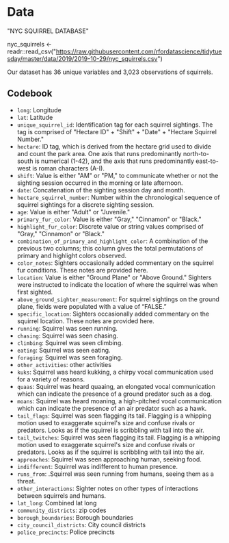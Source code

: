 # Data

"NYC SQUIRREL DATABASE"

nyc_squirrels <- readr::read_csv("https://raw.githubusercontent.com/rfordatascience/tidytuesday/master/data/2019/2019-10-29/nyc_squirrels.csv")

Our dataset has 36 unique variables and 3,023 observations of squirrels. 

## Codebook

- `long`: Longitude
- `lat`: Latitude
- `unique_squirrel_id`: Identification tag for each squirrel sightings. The tag is comprised of "Hectare ID" + "Shift" + "Date" + "Hectare Squirrel Number."
- `hectare`: ID tag, which is derived from the hectare grid used to divide and count the park area. One axis that runs predominantly north-to-south is numerical (1-42), and the axis that runs predominantly east-to-west is roman characters (A-I).
- `shift`: Value is either "AM" or "PM," to communicate whether or not the sighting session occurred in the morning or late afternoon.
- `date`: Concatenation of the sighting session day and month.
- `hectare_squirrel_number`: Number within the chronological sequence of squirrel sightings for a discrete sighting session.
- `age`: Value is either "Adult" or "Juvenile."
- `primary_fur_color`: Value is either "Gray," "Cinnamon" or "Black."
- `highlight_fur_color`: Discrete value or string values comprised of "Gray," "Cinnamon" or "Black."
- `combination_of_primary_and_highlight_color`: A combination of the previous two columns; this column gives the total permutations of primary and highlight colors observed.
- `color_notes`: Sighters occasionally added commentary on the squirrel fur conditions. These notes are provided here.
- `location`: Value is either "Ground Plane" or "Above Ground." Sighters were instructed to indicate the location of where the squirrel was when first sighted.
- `above_ground_sighter_measurement`: For squirrel sightings on the ground plane, fields were populated with a value of “FALSE.”
- `specific_location`: Sighters occasionally added commentary on the squirrel location. These notes are provided here.
- `running`: Squirrel was seen running.
- `chasing`: Squirrel was seen chasing.
- `climbing`: Squirrel was seen climbing.
- `eating`: Squirrel was seen eating.
- `foraging`: Squirrel was seen foraging.
- `other_activities`: other activities
- `kuks`: Squirrel was heard kukking, a chirpy vocal communication used for a variety of reasons.
- `quaas`: Squirrel was heard quaaing, an elongated vocal communication which can indicate the presence of a ground predator such as a dog.
- `moans`: Squirrel was heard moaning, a high-pitched vocal communication which can indicate the presence of an air predator such as a hawk.
- `tail_flags`: Squirrel was seen flagging its tail. Flagging is a whipping motion used to exaggerate squirrel's size and confuse rivals or predators. Looks as if the squirrel is scribbling with tail into the air.
- `tail_twitches`: Squirrel was seen flagging its tail. Flagging is a whipping motion used to exaggerate squirrel's size and confuse rivals or predators. Looks as if the squirrel is scribbling with tail into the air.
- `approaches`: Squirrel was seen approaching human, seeking food.
- `indifferent`: Squirrel was indifferent to human presence.
- `runs_from`: .Squirrel was seen running from humans, seeing them as a threat.
- `other_interactions`: Sighter notes on other types of interactions between squirrels and humans.
- `lat_long`: Combined lat long
- `community_districts`: zip codes
- `borough_boundaries`: Borough boundaries
- `city_council_districts`: City council districts
- `police_precincts`: Police precincts

